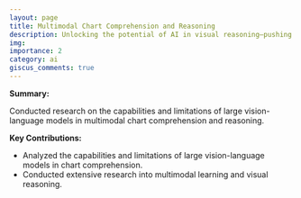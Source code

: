 ```yaml
---
layout: page
title: Multimodal Chart Comprehension and Reasoning
description: Unlocking the potential of AI in visual reasoning—pushing the boundaries of chart comprehension with multimodal models.
img:
importance: 2
category: ai
giscus_comments: true
---
```


**Summary:**

Conducted research on the capabilities and limitations of large vision-language models in multimodal chart comprehension and reasoning.

**Key Contributions:**

- Analyzed the capabilities and limitations of large vision-language models in chart comprehension.
- Conducted extensive research into multimodal learning and visual reasoning.
